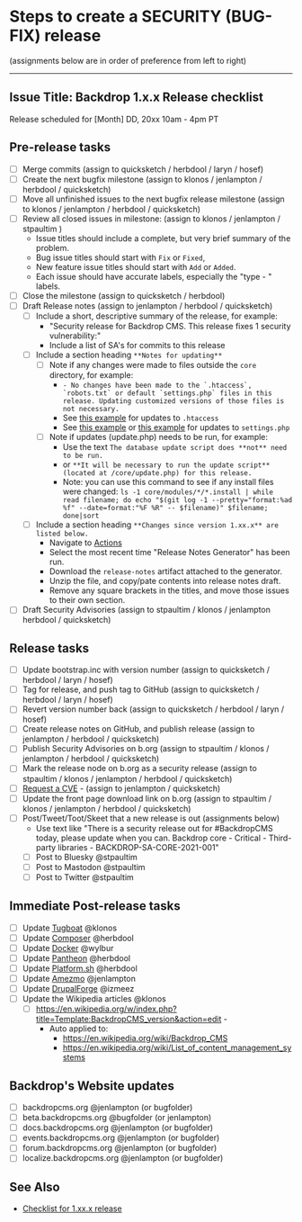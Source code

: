 Steps to create a SECURITY (BUG-FIX) release
=============================================
(assignments below are in order of preference from left to right)

---
Issue Title:   Backdrop 1.x.x Release checklist
---

Release scheduled for [Month] DD, 20xx 10am - 4pm PT

## Pre-release tasks

- [ ] Merge commits (assign to quicksketch / herbdool / laryn / hosef)
- [ ] Create the next bugfix milestone (assign to klonos / jenlampton / herbdool / quicksketch)
- [ ] Move all unfinished issues to the next bugfix release milestone (assign to klonos / jenlampton / herbdool / quicksketch)
- [ ] Review all closed issues in milestone: (assign to klonos / jenlampton / stpaultim )
  * Issue titles should include a complete, but very brief summary of the problem.
  * Bug issue titles should start with `Fix` or `Fixed`,
  * New feature issue titles should start with `Add` or `Added`.
  * Each issue should have accurate labels, especially the "type - " labels.
- [ ] Close the milestone (assign to quicksketch / herbdool)
- [ ] Draft Release notes (assign to jenlampton / herbdool / quicksketch)
  - [ ] Include a short, descriptive summary of the release, for example:
    * "Security release for Backdrop CMS. This release fixes 1 security vulnerability:"
    * Include a list of SA's for commits to this release
  - [ ] Include a section heading `**Notes for updating**`
    - [ ] Note if any changes were made to files outside the `core` directory, for example:
      * ``- No changes have been made to the `.htaccess`, `robots.txt` or default `settings.php` files in this release. Updating customized versions of those files is not necessary.``
      * See [this example](https://github.com/backdrop/backdrop/releases/tag/1.18.0) for updates to `.htaccess`
      * See [this example](https://github.com/backdrop/backdrop/releases/tag/1.16.0) or [this example](https://github.com/backdrop/backdrop/releases/tag/1.14.0) for updates to `settings.php`
    - [ ] Note if updates (update.php) needs to be run, for example:
      * Use the text `The database update script does **not** need to be run.`
      * or `**It will be necessary to run the update script** (located at /core/update.php) for this release.`
      * Note: you can use this command to see if any install files were changed:
      `ls -1 core/modules/*/*.install | while read filename; do echo "$(git log -1 --pretty="format:%ad %f" --date=format:"%F %R" -- $filename)" $filename; done|sort`
  - [ ] Include a section heading `**Changes since version 1.xx.x** are listed below.`
    * Navigate to [Actions](https://github.com/backdrop/backdrop-issues/actions)
    * Select the most recent time "Release Notes Generator" has been run.
    * Download the `release-notes` artifact attached to the generator.
    * Unzip the file, and copy/pate contents into release notes draft.
    * Remove any square brackets in the titles, and move those issues to their own section.
- [ ] Draft Security Advisories (assign to stpaultim / klonos / jenlampton  herbdool / quicksketch)

## Release tasks

- [ ] Update bootstrap.inc with version number (assign to quicksketch / herbdool / laryn / hosef)
- [ ] Tag for release, and push tag to GitHub (assign to quicksketch / herbdool / laryn / hosef)
- [ ] Revert version number back (assign to quicksketch / herbdool / laryn / hosef)
- [ ] Create release notes on GitHub, and publish release (assign to jenlampton / herbdool / quicksketch)
- [ ] Publish Security Advisories on b.org (assign to stpaultim / klonos / jenlampton / herbdool / quicksketch)
- [ ] Mark the release node on b.org as a security release (assign to stpaultim / klonos / jenlampton / herbdool / quicksketch)
- [ ] [Request a CVE](https://github.com/backdrop/backdrop-issues/wiki/Security:-Request-CVE) - (assign to jenlampton / quicksketch)
- [ ] Update the front page download link on b.org (assign to stpaultim / klonos / jenlampton / herbdool / quicksketch)
- [ ] Post/Tweet/Toot/Skeet that a new release is out (assignments below)
  - Use text like "There is a security release out for #BackdropCMS today, please update when you can. Backdrop core - Critical - Third-party libraries - BACKDROP-SA-CORE-2021-001"
  - [ ] Post to Bluesky @stpaultim
  - [ ] Post to Mastodon @stpaultim
  - [ ] Post to Twitter @stpaultim

## Immediate Post-release tasks

- [ ] Update [Tugboat](https://github.com/backdrop/backdrop-issues/wiki/Update:-Tugboat) @klonos
- [ ] Update [Composer](https://github.com/backdrop/backdrop-issues/wiki/Update:-Composer) @herbdool
- [ ] Update [Docker](https://github.com/backdrop/backdrop-issues/wiki/Update:-Docker-Image) @wylbur
- [ ] Update [Pantheon](https://github.com/backdrop/backdrop-issues/wiki/Update:-Pantheon-Upstream) @herbdool
- [ ] Update [Platform.sh](https://github.com/backdrop/backdrop-issues/wiki/Update:-Platform.sh-Template) @herbdool
- [ ] Update [Amezmo](https://github.com/backdrop/backdrop-issues/wiki/Update:-Amezmo) @jenlampton
- [ ] Update [DrupalForge](https://github.com/backdrop/backdrop-issues/wiki/Update:-Drupal-Forge-(devpanel)-Template) @izmeez
- [ ] Update the Wikipedia articles @klonos
  - [ ] https://en.wikipedia.org/w/index.php?title=Template:BackdropCMS_version&action=edit - 
    * Auto applied to:
      * https://en.wikipedia.org/wiki/Backdrop_CMS
      * https://en.wikipedia.org/wiki/List_of_content_management_systems

## Backdrop's Website updates

- [ ] backdropcms.org @jenlampton (or bugfolder)
- [ ] beta.backdropcms.org @bugfolder (or jenlampton)
- [ ] docs.backdropcms.org @jenlampton (or bugfolder)
- [ ] events.backdropcms.org @jenlampton (or bugfolder)
- [ ] forum.backdropcms.org @jenlampton (or bugfolder)
- [ ] localize.backdropcms.org @jenlampton (or bugfolder)

## See Also

- [Checklist for 1.xx.x release]()
